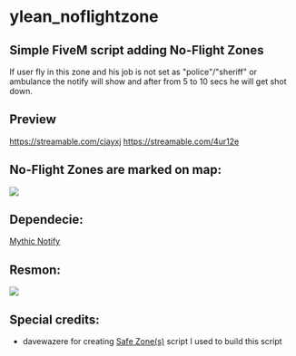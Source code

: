 # ylean_noflightzone

## Simple FiveM script adding No-Flight Zones
If user fly in this zone and his job is not set as "police"/"sheriff" or ambulance the notify will show and after from 5 to 10 secs he will get shot down.

## Preview
https://streamable.com/cjayxj
https://streamable.com/4ur12e

## No-Flight Zones are marked on map:
![](https://i.imgur.com/rW05jeC.png)

## Dependecie:
[Mythic Notify](https://github.com/JayMontana36/mythic_notify)

## Resmon:
![](https://i.imgur.com/g65JNaB.png)

## Special credits:
- davewazere for creating [Safe Zone(s)](https://forum.cfx.re/t/release-safe-zone-s-updated-9-10-18/154293) script I used to build this script